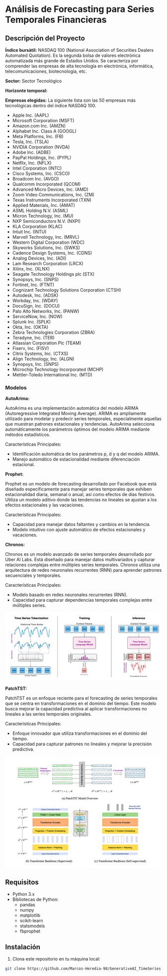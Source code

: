 # Análisis de Forecasting para Series Temporales Financieras


## Descripción del Proyecto

**Índice bursàtil:** NASDAQ 100 (National Association of Securities Dealers Automated Quotation). Es la segunda bolsa de valores electrónica automatizada más grande de Estados Unidos. Se caracteriza por comprender las empresas de alta tecnología en electrónica, informática, telecomunicaciones, biotecnología, etc.

**Sector:** Sector Tecnológico

**Horizonte temporal:** 

**Empresas elegidas:** La siguiente lista son las 50 empresas más tecnológicas dentro del índice NASDAQ 100. 

- Apple Inc. (AAPL)
- Microsoft Corporation (MSFT)
- Amazon.com Inc. (AMZN)
- Alphabet Inc. Class A (GOOGL)
- Meta Platforms, Inc. (FB)
- Tesla, Inc. (TSLA)
- NVIDIA Corporation (NVDA)
- Adobe Inc. (ADBE)
- PayPal Holdings, Inc. (PYPL)
- Netflix, Inc. (NFLX)
- Intel Corporation (INTC)
- Cisco Systems, Inc. (CSCO)
- Broadcom Inc. (AVGO)
- Qualcomm Incorporated (QCOM)
- Advanced Micro Devices, Inc. (AMD)
- Zoom Video Communications, Inc. (ZM)
- Texas Instruments Incorporated (TXN)
- Applied Materials, Inc. (AMAT)
- ASML Holding N.V. (ASML)
- Micron Technology, Inc. (MU)
- NXP Semiconductors N.V. (NXPI)
- KLA Corporation (KLAC)
- Intuit Inc. (INTU)
- Marvell Technology, Inc. (MRVL)
- Western Digital Corporation (WDC)
- Skyworks Solutions, Inc. (SWKS)
- Cadence Design Systems, Inc. (CDNS)
- Analog Devices, Inc. (ADI)
- Lam Research Corporation (LRCX)
- Xilinx, Inc. (XLNX)
- Seagate Technology Holdings plc (STX)
- Synopsys, Inc. (SNPS)
- Fortinet, Inc. (FTNT)
- Cognizant Technology Solutions Corporation (CTSH)
- Autodesk, Inc. (ADSK)
- Workday, Inc. (WDAY)
- DocuSign, Inc. (DOCU)
- Palo Alto Networks, Inc. (PANW)
- ServiceNow, Inc. (NOW)
- Splunk Inc. (SPLK)
- Okta, Inc. (OKTA)
- Zebra Technologies Corporation (ZBRA)
- Teradyne, Inc. (TER)
- Atlassian Corporation Plc (TEAM)
- Fiserv, Inc. (FISV)
- Citrix Systems, Inc. (CTXS)
- Align Technology, Inc. (ALGN)
- Synopsys, Inc. (SNPS)
- Microchip Technology Incorporated (MCHP)
- Mettler-Toledo International Inc. (MTD)


### Modelos

**AutoArima:**

AutoArima es una implementación automática del modelo ARIMA (Autoregressive Integrated Moving Average). ARIMA es ampliamente utilizado para modelar y predecir series temporales, especialmente aquellas que muestran patrones estacionales y tendencias. AutoArima selecciona automáticamente los parámetros óptimos del modelo ARIMA mediante métodos estadísticos.

Características Principales:

- Identificación automática de los parámetros p, d y q del modelo ARIMA.
- Manejo automático de estacionalidad mediante diferenciación estacional.


**Prophet:**

Prophet es un modelo de forecasting desarrollado por Facebook que está diseñado específicamente para manejar series temporales que exhiben estacionalidad diaria, semanal o anual, así como efectos de días festivos. Utiliza un modelo aditivo donde las tendencias no lineales se ajustan a los efectos estacionales y las vacaciones.

Características Principales:

- Capacidad para manejar datos faltantes y cambios en la tendencia.
- Modelo intuitivo con ajuste automático de efectos estacionales y vacaciones.

**Chronos:**

Chronos es un modelo avanzado de series temporales desarrollado por Uber AI Labs. Está diseñado para manejar datos multivariados y capturar relaciones complejas entre múltiples series temporales. Chronos utiliza una arquitectura de redes neuronales recurrentes (RNN) para aprender patrones secuenciales y temporales.

Características Principales:

- Modelo basado en redes neuronales recurrentes (RNN).
- Capacidad para capturar dependencias temporales complejas entre múltiples series.

![Texto Alternativo](Image/Chronos.png)


**PatchTST:**

PatchTST es un enfoque reciente para el forecasting de series temporales que se centra en transformaciones en el dominio del tiempo. Este modelo busca mejorar la capacidad predictiva al aplicar transformaciones no lineales a las series temporales originales.

Características Principales:

- Enfoque innovador que utiliza transformaciones en el dominio del tiempo.
- Capacidad para capturar patrones no lineales y mejorar la precisión predictiva.

![Texto Alternativo](Image/PatchTST.png)


## Requisitos

- Python 3.x
- Bibliotecas de Python:
  - pandas
  - numpy
  - matplotlib
  - scikit-learn
  - statsmodels
  - fbprophet

## Instalación

1. Clona este repositorio en tu máquina local:

```bash
git clone https://github.com/Marcos-Heredia-98/GenerativeAI_TimeSeries.git
